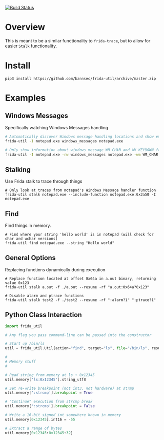 [![Build Status](https://travis-ci.org/bannsec/frida-util.svg?branch=master)](https://travis-ci.org/bannsec/frida-util)

# Overview
This is meant to be a similar functionality to `frida-trace`, but to allow for easier `Stalk` functionality.

# Install
```
pip3 install https://github.com/bannsec/frida-util/archive/master.zip
```

# Examples

## Windows Messages
Specifically watching Windows Messages handling

```bash
# Automatically discover Windows message handling locations and show event messages as they are handled.
frida-util -I notepad.exe windows_messages notepad.exe

# Only show information about windows message WM_CHAR and WM_KEYDOWN from notepad.exe
frida-util -I notepad.exe -rw windows_messages notepad.exe -wm WM_CHAR WM_KEYDOWN
```

## Stalking
Use Frida stalk to trace through things

```
# Only look at traces from notepad's Windows Message handler function
frida-util stalk notepad.exe --include-function notepad.exe:0x3a50 -I notepad.exe
```

## Find
Find things in memory.

```
# Find where your string 'hello world' is in notepad (will check for char and wchar versions)
frida-util find notepad.exe --string "Hello world"
```

## General Options
Replacing functions dynamically during execution
```
# Replace function located at offset 0x64a in a.out binary, returning value 0x123
frida-util stalk a.out -f ./a.out --resume -rf "a.out:0x64a?0x123"

# Disable alarm and ptrace functions
frida-util stalk test2 -f ./test2 --resume -rf ":alarm?1" ":ptrace?1"
```

## Python Class Interaction
```python
import frida_util

# Any flag you pass command-line can be passed into the constructor

# Start up /bin/ls
util = frida_util.Util(action="find", target="ls", file="/bin/ls", resume=False, verbose=False)

#
# Memory stuff
#

# Read string from memory at ls + 0x12345
util.memory['ls:0x12345'].string_utf8

# Set re-write breakpoint (not int3, not hardware) at strmp
util.memory[':strcmp'].breakpoint = True

# "Continue" execution from strcmp break
util.memory[':strcmp'].breakpoint = False

# Write a 16-bit signed int somewhere known in memory
util.memory[0x12345].int16 = -55

# Extract a range of bytes
util.memory[0x12345:0x12345+32]
```
